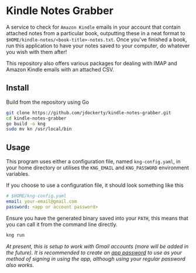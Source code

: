 # Kindle Notes Grabber

A service to check for `Amazon Kindle` emails in your account that contain attached notes from a particular book, outputting these in a neat format to `$HOME/kindle-notes/<book-title>-notes.txt`. Once you've finished a book, run this application to have your notes saved to your computer, do whatever you wish with them after!

This repository also offers various packages for dealing with IMAP and Amazon Kindle emails with an attached CSV.

## Install

Build from the repository using Go

```bash
git clone https://github.com/jdockerty/kindle-notes-grabber.git
cd kindle-notes-grabber
go build -o kng
sudo mv kn /usr/local/bin
```

## Usage

This program uses either a configuration file, named `kng-config.yaml`, in your home directory or utilises the `KNG_EMAIL` and `KNG_PASSWORD` environment variables.

If you choose to use a configuration file, it should look something like this

```yaml
# $HOME/kng-config.yaml
email: your-email@gmail.com
password: <app or account password>
```

Ensure you have the generated binary saved into your `PATH`, this means that you can call it from the command line directly.

```bash
kng run
```
*At present, this is setup to work with Gmail accounts (more will be added in the future). It is recommended to create an [app password](https://support.google.com/accounts/answer/185833?hl=en) to use as your method of signing in using the app, although using your regular password also works.*